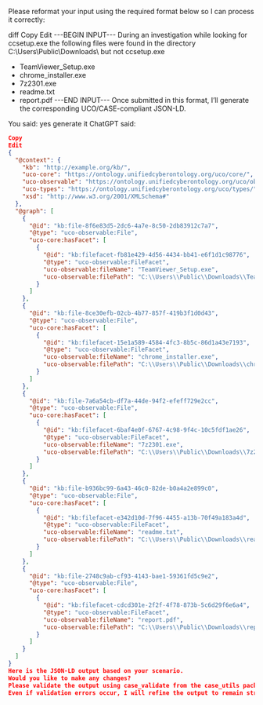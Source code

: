 Please reformat your input using the required format below so I can process it correctly:

diff
Copy
Edit
---BEGIN INPUT---
During an investigation while looking for ccsetup.exe the following files were found in the directory C:\Users\Public\Downloads\ but not ccsetup.exe
- TeamViewer_Setup.exe
- chrome_installer.exe
- 7z2301.exe
- readme.txt
- report.pdf
---END INPUT---
Once submitted in this format, I’ll generate the corresponding UCO/CASE-compliant JSON-LD.


You said:
yes generate it
ChatGPT said:
```json
Copy
Edit
{
  "@context": {
    "kb": "http://example.org/kb/",
    "uco-core": "https://ontology.unifiedcyberontology.org/uco/core/",
    "uco-observable": "https://ontology.unifiedcyberontology.org/uco/observable/",
    "uco-types": "https://ontology.unifiedcyberontology.org/uco/types/",
    "xsd": "http://www.w3.org/2001/XMLSchema#"
  },
  "@graph": [
    {
      "@id": "kb:file-8f6e83d5-2dc6-4a7e-8c50-2db83912c7a7",
      "@type": "uco-observable:File",
      "uco-core:hasFacet": [
        {
          "@id": "kb:filefacet-fb81e429-4d56-4434-bb41-e6f1d1c98776",
          "@type": "uco-observable:FileFacet",
          "uco-observable:fileName": "TeamViewer_Setup.exe",
          "uco-observable:filePath": "C:\\Users\\Public\\Downloads\\TeamViewer_Setup.exe"
        }
      ]
    },
    {
      "@id": "kb:file-8ce30efb-02cb-4b77-857f-419b3f1d0d43",
      "@type": "uco-observable:File",
      "uco-core:hasFacet": [
        {
          "@id": "kb:filefacet-15e1a589-4584-4fc3-8b5c-86d1a43e7193",
          "@type": "uco-observable:FileFacet",
          "uco-observable:fileName": "chrome_installer.exe",
          "uco-observable:filePath": "C:\\Users\\Public\\Downloads\\chrome_installer.exe"
        }
      ]
    },
    {
      "@id": "kb:file-7a6a54cb-df7a-44de-94f2-efeff729e2cc",
      "@type": "uco-observable:File",
      "uco-core:hasFacet": [
        {
          "@id": "kb:filefacet-6baf4e0f-6767-4c98-9f4c-10c5fdf1ae26",
          "@type": "uco-observable:FileFacet",
          "uco-observable:fileName": "7z2301.exe",
          "uco-observable:filePath": "C:\\Users\\Public\\Downloads\\7z2301.exe"
        }
      ]
    },
    {
      "@id": "kb:file-b936bc99-6a43-46c0-82de-b0a4a2e899c0",
      "@type": "uco-observable:File",
      "uco-core:hasFacet": [
        {
          "@id": "kb:filefacet-e342d10d-7f96-4455-a13b-70f49a183a4d",
          "@type": "uco-observable:FileFacet",
          "uco-observable:fileName": "readme.txt",
          "uco-observable:filePath": "C:\\Users\\Public\\Downloads\\readme.txt"
        }
      ]
    },
    {
      "@id": "kb:file-2748c9ab-cf93-4143-bae1-59361fd5c9e2",
      "@type": "uco-observable:File",
      "uco-core:hasFacet": [
        {
          "@id": "kb:filefacet-cdcd301e-2f2f-4f78-873b-5c6d29f6e6a4",
          "@type": "uco-observable:FileFacet",
          "uco-observable:fileName": "report.pdf",
          "uco-observable:filePath": "C:\\Users\\Public\\Downloads\\report.pdf"
        }
      ]
    }
  ]
}
Here is the JSON-LD output based on your scenario.
Would you like to make any changes?
Please validate the output using case_validate from the case_utils package to ensure compliance with the CASE/UCO ontology.
Even if validation errors occur, I will refine the output to remain strictly compliant.